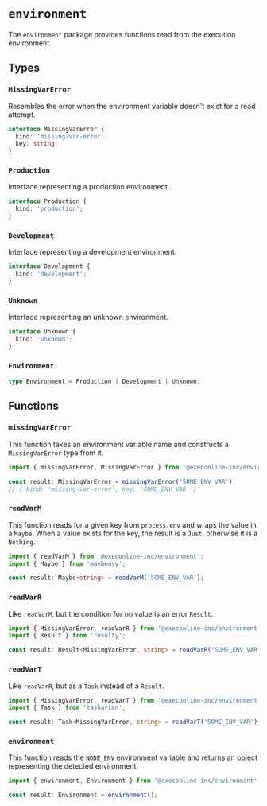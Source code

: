 # `environment`

The `environment` package provides functions read from the execution environment.

## Types

### `MissingVarError`

Resembles the error when the environment variable doesn't exist for a read attempt.

```ts
interface MissingVarError {
  kind: 'missing-var-error';
  key: string;
}
```

### `Production`

Interface representing a production environment.

```ts
interface Production {
  kind: 'production';
}
```

### `Development`

Interface representing a development environment.

```ts
interface Development {
  kind: 'development';
}
```

### `Unknown`

Interface representing an unknown environment.

```ts
interface Unknown {
  kind: 'unknown';
}
```

### `Environment`

```ts
type Environment = Production | Development | Unknown;
```

## Functions

### `missingVarError`

This function takes an environment variable name and constructs a `MissingVarError` type from it.

```ts
import { missingVarError, MissingVarError } from '@execonline-inc/environment';

const result: MissingVarError = missingVarError('SOME_ENV_VAR');
// { kind: 'missing-var-error', key: 'SOME_ENV_VAR' }
```

### `readVarM`

This function reads for a given key from `process.env` and wraps the value in a `Maybe`. When a value exists for the key, the result is a `Just`, otherwise it is a `Nothing`.

```ts
import { readVarM } from '@execonline-inc/environment';
import { Maybe } from 'maybeasy';

const result: Maybe<string> = readVarM('SOME_ENV_VAR');
```

### `readVarR`

Like `readVarM`, but the condition for no value is an error `Result`.

```ts
import { MissingVarError, readVarR } from '@execonline-inc/environment';
import { Result } from 'resulty';

const result: Result<MissingVarError, string> = readVarR('SOME_ENV_VAR');
```

### `readVarT`

Like `readVarR`, but as a `Task` instead of a `Result`.

```ts
import { MissingVarError, readVarT } from '@execonline-inc/environment';
import { Task } from 'taskarian';

const result: Task<MissingVarError, string> = readVarT('SOME_ENV_VAR');
```

### `environment`

This function reads the `NODE_ENV` environment variable and returns an object representing the detected environment.

```ts
import { environment, Environment } from '@execonline-inc/environment';

const result: Environment = environment();
```
